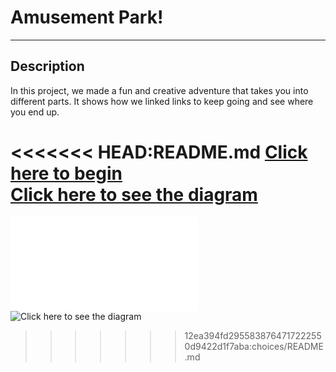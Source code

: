 # Amusement Park!
---
## Description  
In this project, we made a fun and creative adventure that takes you into different parts. It shows how we linked links to keep going and see where you end up.   

<<<<<<< HEAD:README.md
[Click here to begin](Amusement-Park.md)  
[Click here to see the diagram](https://docs.google.com/drawings/d/19x7k9tx-mQ3VZNj6MSB6amlszHdVUjWNEnauY0wbPKY/edit)
=======
![Click here to begin](Amusement-park.md)  
![Click here to see the diagram](https://docs.google.com/drawings/d/19x7k9tx-mQ3VZNj6MSB6amlszHdVUjWNEnauY0wbPKY/edit)
>>>>>>> 12ea394fd2955838764717222550d9422d1f7aba:choices/README.md
